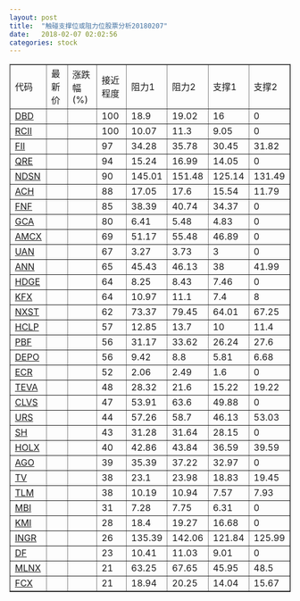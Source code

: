 ```yaml
---
layout: post
title:  "触碰支撑位或阻力位股票分析20180207"
date:   2018-02-07 02:02:56
categories: stock
---
```

<script type="text/javascript">
var stockList = []
stockList.push('gb_dbd');
stockList.push('gb_rcii');
stockList.push('gb_fii');
stockList.push('gb_qre');
stockList.push('gb_ndsn');
stockList.push('gb_ach');
stockList.push('gb_fnf');
stockList.push('gb_gca');
stockList.push('gb_amcx');
stockList.push('gb_uan');
stockList.push('gb_ann');
stockList.push('gb_hdge');
stockList.push('gb_kfx');
stockList.push('gb_nxst');
stockList.push('gb_hclp');
stockList.push('gb_pbf');
stockList.push('gb_depo');
stockList.push('gb_ecr');
stockList.push('gb_teva');
stockList.push('gb_clvs');
stockList.push('gb_urs');
stockList.push('gb_sh');
stockList.push('gb_holx');
stockList.push('gb_ago');
stockList.push('gb_tv');
stockList.push('gb_tlm');
stockList.push('gb_mbi');
stockList.push('gb_kmi');
stockList.push('gb_ingr');
stockList.push('gb_df');
stockList.push('gb_mlnx');
stockList.push('gb_fcx');
</script>
<table border="1">
 <tr>
 <td>代码</td>
 <td>最新价</td>
 <td>涨跌幅(%)</td>
 <td>接近程度</td>
 <td>阻力1</td>
 <td>阻力2</td>
 <td>支撑1</td>
 <td>支撑2</td>
</tr>
  <tr id="dbd" class="green">
  <td><a href="http://stock.finance.sina.com.cn/usstock/quotes/DBD.html" target="_blank">DBD</a></td><td></td><td></td><td>100</td><td>18.9</td><td>19.02</td><td>16</td><td>0</td></tr>
  <tr id="rcii" class="green">
  <td><a href="http://stock.finance.sina.com.cn/usstock/quotes/RCII.html" target="_blank">RCII</a></td><td></td><td></td><td>100</td><td>10.07</td><td>11.3</td><td>9.05</td><td>0</td></tr>
  <tr id="fii" class="green">
  <td><a href="http://stock.finance.sina.com.cn/usstock/quotes/FII.html" target="_blank">FII</a></td><td></td><td></td><td>97</td><td>34.28</td><td>35.78</td><td>30.45</td><td>31.82</td></tr>
  <tr id="qre" class="red">
  <td><a href="http://stock.finance.sina.com.cn/usstock/quotes/QRE.html" target="_blank">QRE</a></td><td></td><td></td><td>94</td><td>15.24</td><td>16.99</td><td>14.05</td><td>0</td></tr>
  <tr id="ndsn" class="green">
  <td><a href="http://stock.finance.sina.com.cn/usstock/quotes/NDSN.html" target="_blank">NDSN</a></td><td></td><td></td><td>90</td><td>145.01</td><td>151.48</td><td>125.14</td><td>131.49</td></tr>
  <tr id="ach" class="green">
  <td><a href="http://stock.finance.sina.com.cn/usstock/quotes/ACH.html" target="_blank">ACH</a></td><td></td><td></td><td>88</td><td>17.05</td><td>17.6</td><td>15.54</td><td>11.79</td></tr>
  <tr id="fnf" class="red">
  <td><a href="http://stock.finance.sina.com.cn/usstock/quotes/FNF.html" target="_blank">FNF</a></td><td></td><td></td><td>85</td><td>38.39</td><td>40.74</td><td>34.37</td><td>0</td></tr>
  <tr id="gca" class="green">
  <td><a href="http://stock.finance.sina.com.cn/usstock/quotes/GCA.html" target="_blank">GCA</a></td><td></td><td></td><td>80</td><td>6.41</td><td>5.48</td><td>4.83</td><td>0</td></tr>
  <tr id="amcx" class="red">
  <td><a href="http://stock.finance.sina.com.cn/usstock/quotes/AMCX.html" target="_blank">AMCX</a></td><td></td><td></td><td>69</td><td>51.17</td><td>55.48</td><td>46.89</td><td>0</td></tr>
  <tr id="uan" class="green">
  <td><a href="http://stock.finance.sina.com.cn/usstock/quotes/UAN.html" target="_blank">UAN</a></td><td></td><td></td><td>67</td><td>3.27</td><td>3.73</td><td>3</td><td>0</td></tr>
  <tr id="ann" class="red">
  <td><a href="http://stock.finance.sina.com.cn/usstock/quotes/ANN.html" target="_blank">ANN</a></td><td></td><td></td><td>65</td><td>45.43</td><td>46.13</td><td>38</td><td>41.99</td></tr>
  <tr id="hdge" class="red">
  <td><a href="http://stock.finance.sina.com.cn/usstock/quotes/HDGE.html" target="_blank">HDGE</a></td><td></td><td></td><td>64</td><td>8.25</td><td>8.43</td><td>7.46</td><td>0</td></tr>
  <tr id="kfx" class="green">
  <td><a href="http://stock.finance.sina.com.cn/usstock/quotes/KFX.html" target="_blank">KFX</a></td><td></td><td></td><td>64</td><td>10.97</td><td>11.1</td><td>7.4</td><td>8</td></tr>
  <tr id="nxst" class="red">
  <td><a href="http://stock.finance.sina.com.cn/usstock/quotes/NXST.html" target="_blank">NXST</a></td><td></td><td></td><td>62</td><td>73.37</td><td>79.45</td><td>64.01</td><td>67.25</td></tr>
  <tr id="hclp" class="green">
  <td><a href="http://stock.finance.sina.com.cn/usstock/quotes/HCLP.html" target="_blank">HCLP</a></td><td></td><td></td><td>57</td><td>12.85</td><td>13.7</td><td>10</td><td>11.4</td></tr>
  <tr id="pbf" class="red">
  <td><a href="http://stock.finance.sina.com.cn/usstock/quotes/PBF.html" target="_blank">PBF</a></td><td></td><td></td><td>56</td><td>31.17</td><td>33.62</td><td>26.24</td><td>27.6</td></tr>
  <tr id="depo" class="green">
  <td><a href="http://stock.finance.sina.com.cn/usstock/quotes/DEPO.html" target="_blank">DEPO</a></td><td></td><td></td><td>56</td><td>9.42</td><td>8.8</td><td>5.81</td><td>6.68</td></tr>
  <tr id="ecr" class="red">
  <td><a href="http://stock.finance.sina.com.cn/usstock/quotes/ECR.html" target="_blank">ECR</a></td><td></td><td></td><td>52</td><td>2.06</td><td>2.49</td><td>1.6</td><td>0</td></tr>
  <tr id="teva" class="green">
  <td><a href="http://stock.finance.sina.com.cn/usstock/quotes/TEVA.html" target="_blank">TEVA</a></td><td></td><td></td><td>48</td><td>28.32</td><td>21.6</td><td>15.22</td><td>19.22</td></tr>
  <tr id="clvs" class="red">
  <td><a href="http://stock.finance.sina.com.cn/usstock/quotes/CLVS.html" target="_blank">CLVS</a></td><td></td><td></td><td>47</td><td>53.91</td><td>63.6</td><td>49.88</td><td>0</td></tr>
  <tr id="urs" class="green">
  <td><a href="http://stock.finance.sina.com.cn/usstock/quotes/URS.html" target="_blank">URS</a></td><td></td><td></td><td>44</td><td>57.26</td><td>58.7</td><td>46.13</td><td>53.03</td></tr>
  <tr id="sh" class="red">
  <td><a href="http://stock.finance.sina.com.cn/usstock/quotes/SH.html" target="_blank">SH</a></td><td></td><td></td><td>43</td><td>31.28</td><td>31.64</td><td>28.15</td><td>0</td></tr>
  <tr id="holx" class="green">
  <td><a href="http://stock.finance.sina.com.cn/usstock/quotes/HOLX.html" target="_blank">HOLX</a></td><td></td><td></td><td>40</td><td>42.86</td><td>43.84</td><td>36.59</td><td>39.59</td></tr>
  <tr id="ago" class="red">
  <td><a href="http://stock.finance.sina.com.cn/usstock/quotes/AGO.html" target="_blank">AGO</a></td><td></td><td></td><td>39</td><td>35.39</td><td>37.22</td><td>32.97</td><td>0</td></tr>
  <tr id="tv" class="green">
  <td><a href="http://stock.finance.sina.com.cn/usstock/quotes/TV.html" target="_blank">TV</a></td><td></td><td></td><td>38</td><td>23.1</td><td>23.98</td><td>18.83</td><td>19.45</td></tr>
  <tr id="tlm" class="green">
  <td><a href="http://stock.finance.sina.com.cn/usstock/quotes/TLM.html" target="_blank">TLM</a></td><td></td><td></td><td>38</td><td>10.19</td><td>10.94</td><td>7.57</td><td>7.93</td></tr>
  <tr id="mbi" class="red">
  <td><a href="http://stock.finance.sina.com.cn/usstock/quotes/MBI.html" target="_blank">MBI</a></td><td></td><td></td><td>31</td><td>7.28</td><td>7.75</td><td>6.31</td><td>0</td></tr>
  <tr id="kmi" class="green">
  <td><a href="http://stock.finance.sina.com.cn/usstock/quotes/KMI.html" target="_blank">KMI</a></td><td></td><td></td><td>28</td><td>18.4</td><td>19.27</td><td>16.68</td><td>0</td></tr>
  <tr id="ingr" class="green">
  <td><a href="http://stock.finance.sina.com.cn/usstock/quotes/INGR.html" target="_blank">INGR</a></td><td></td><td></td><td>26</td><td>135.39</td><td>142.06</td><td>121.84</td><td>125.99</td></tr>
  <tr id="df" class="green">
  <td><a href="http://stock.finance.sina.com.cn/usstock/quotes/DF.html" target="_blank">DF</a></td><td></td><td></td><td>23</td><td>10.41</td><td>11.03</td><td>9.01</td><td>0</td></tr>
  <tr id="mlnx" class="red">
  <td><a href="http://stock.finance.sina.com.cn/usstock/quotes/MLNX.html" target="_blank">MLNX</a></td><td></td><td></td><td>21</td><td>63.25</td><td>67.65</td><td>45.95</td><td>48.5</td></tr>
  <tr id="fcx" class="red">
  <td><a href="http://stock.finance.sina.com.cn/usstock/quotes/FCX.html" target="_blank">FCX</a></td><td></td><td></td><td>21</td><td>18.94</td><td>20.25</td><td>14.04</td><td>15.67</td></tr>
</table>
